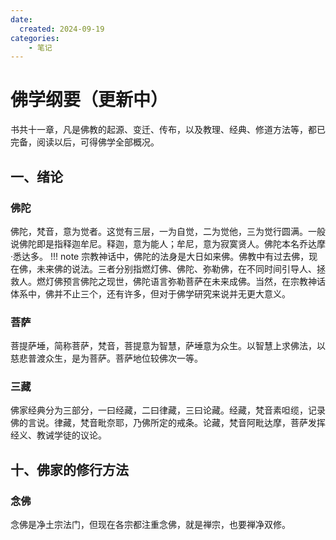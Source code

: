 ```yaml
---
date:
  created: 2024-09-19
categories: 
    - 笔记
---
```


# 佛学纲要（更新中）

书共十一章，凡是佛教的起源、变迁、传布，以及教理、经典、修道方法等，都已完备，阅读以后，可得佛学全部概况。
<!-- more -->

## 一、绪论

### 佛陀  

佛陀，梵音，意为觉者。这觉有三层，一为自觉，二为觉他，三为觉行圆满。一般说佛陀即是指释迦牟尼。释迦，意为能人；牟尼，意为寂寞贤人。佛陀本名乔达摩·悉达多。
!!! note
    宗教神话中，佛陀的法身是大日如来佛。佛教中有过去佛，现在佛，未来佛的说法。三者分别指燃灯佛、佛陀、弥勒佛，在不同时间引导人、拯救人。燃灯佛预言佛陀之现世，佛陀语言弥勒菩萨在未来成佛。当然，在宗教神话体系中，佛并不止三个，还有许多，但对于佛学研究来说并无更大意义。  

### 菩萨  

菩提萨埵，简称菩萨，梵音，菩提意为智慧，萨埵意为众生。以智慧上求佛法，以慈悲普渡众生，是为菩萨。菩萨地位较佛次一等。

### 三藏

佛家经典分为三部分，一曰经藏，二曰律藏，三曰论藏。经藏，梵音素呾缆，记录佛的言说。律藏，梵音毗奈耶，乃佛所定的戒条。论藏，梵音阿毗达摩，菩萨发挥经义、教诫学徒的议论。

## 十、佛家的修行方法

### 念佛

念佛是净土宗法门，但现在各宗都注重念佛，就是禅宗，也要禅净双修。  
